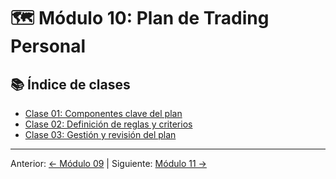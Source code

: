 # 🗺️ Módulo 10: Plan de Trading Personal

## 📚 Índice de clases
- [Clase 01: Componentes clave del plan](Clase_01_Componentes_Clave_del_Plan.md)
- [Clase 02: Definición de reglas y criterios](Clase_02_Definicion_de_Reglas_y_Criterios.md)
- [Clase 03: Gestión y revisión del plan](Clase_03_Gestion_y_Revision_del_Plan.md)

---
Anterior: [← Módulo 09](../09_Trading_Avanzado_y_Algoritmico/README.md) | Siguiente: [Módulo 11 →](../11_Inversion_a_Largo_Plazo_y_Portafolios/README.md)
